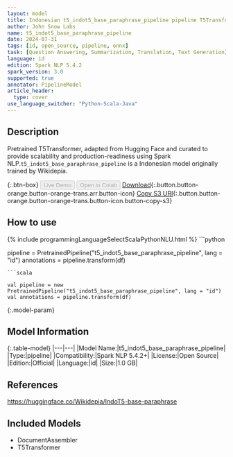 ```yaml
---
layout: model
title: Indonesian t5_indot5_base_paraphrase_pipeline pipeline T5Transformer from Wikidepia
author: John Snow Labs
name: t5_indot5_base_paraphrase_pipeline
date: 2024-07-31
tags: [id, open_source, pipeline, onnx]
task: [Question Answering, Summarization, Translation, Text Generation]
language: id
edition: Spark NLP 5.4.2
spark_version: 3.0
supported: true
annotator: PipelineModel
article_header:
  type: cover
use_language_switcher: "Python-Scala-Java"
---
```


## Description

Pretrained T5Transformer, adapted from Hugging Face and curated to provide scalability and production-readiness using Spark NLP.`t5_indot5_base_paraphrase_pipeline` is a Indonesian model originally trained by Wikidepia.

{:.btn-box}
<button class="button button-orange" disabled>Live Demo</button>
<button class="button button-orange" disabled>Open in Colab</button>
[Download](https://s3.amazonaws.com/auxdata.johnsnowlabs.com/public/models/t5_indot5_base_paraphrase_pipeline_id_5.4.2_3.0_1722414317540.zip){:.button.button-orange.button-orange-trans.arr.button-icon}
[Copy S3 URI](s3://auxdata.johnsnowlabs.com/public/models/t5_indot5_base_paraphrase_pipeline_id_5.4.2_3.0_1722414317540.zip){:.button.button-orange.button-orange-trans.button-icon.button-copy-s3}

## How to use



<div class="tabs-box" markdown="1">
{% include programmingLanguageSelectScalaPythonNLU.html %}
```python

pipeline = PretrainedPipeline("t5_indot5_base_paraphrase_pipeline", lang = "id")
annotations =  pipeline.transform(df)   

```
```scala

val pipeline = new PretrainedPipeline("t5_indot5_base_paraphrase_pipeline", lang = "id")
val annotations = pipeline.transform(df)

```
</div>

{:.model-param}
## Model Information

{:.table-model}
|---|---|
|Model Name:|t5_indot5_base_paraphrase_pipeline|
|Type:|pipeline|
|Compatibility:|Spark NLP 5.4.2+|
|License:|Open Source|
|Edition:|Official|
|Language:|id|
|Size:|1.0 GB|

## References

https://huggingface.co/Wikidepia/IndoT5-base-paraphrase

## Included Models

- DocumentAssembler
- T5Transformer